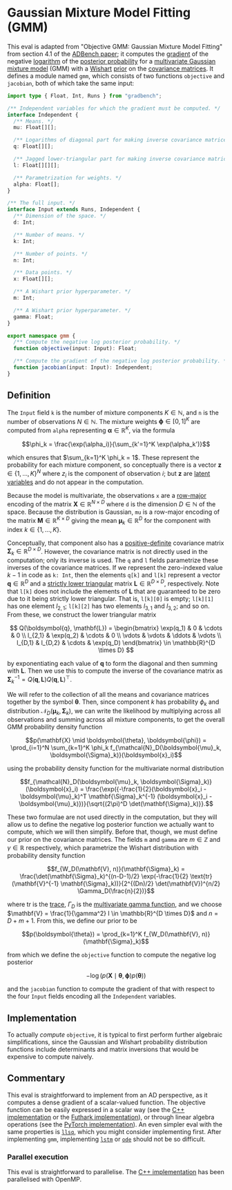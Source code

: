 # Gaussian Mixture Model Fitting (GMM)

This eval is adapted from "Objective GMM: Gaussian Mixture Model Fitting" from
section 4.1 of the [ADBench paper][]; it computes the [gradient][] of the
negative [logarithm][] of the [posterior probability][] for a [multivariate
Gaussian][] [mixture model][] (GMM) with a [Wishart][] [prior][] on the
[covariance matrices][]. It defines a module named `gmm`, which consists of two
functions `objective` and `jacobian`, both of which take the same input:

```typescript
import type { Float, Int, Runs } from "gradbench";

/** Independent variables for which the gradient must be computed. */
interface Independent {
  /** Means. */
  mu: Float[][];

  /** Logarithms of diagonal part for making inverse covariance matrices. */
  q: Float[][];

  /** Jagged lower-triangular part for making inverse covariance matrices. */
  l: Float[][][];

  /** Parametrization for weights. */
  alpha: Float[];
}

/** The full input. */
interface Input extends Runs, Independent {
  /** Dimension of the space. */
  d: Int;

  /** Number of means. */
  k: Int;

  /** Number of points. */
  n: Int;

  /** Data points. */
  x: Float[][];

  /** A Wishart prior hyperparameter. */
  m: Int;

  /** A Wishart prior hyperparameter. */
  gamma: Float;
}

export namespace gmm {
  /** Compute the negative log posterior probability. */
  function objective(input: Input): Float;

  /** Compute the gradient of the negative log posterior probability. */
  function jacobian(input: Input): Independent;
}
```

## Definition

The `Input` field `k` is the number of mixture components $K \in \mathbb{N}$,
and `n` is the number of observations $N \in \mathbb{N}$. The mixture weights
$\boldsymbol{\phi} \in [0, 1]^K$ are computed from `alpha` representing
$\boldsymbol{\alpha} \in \mathbb{R}^K$, via the formula

$$\phi_k = \frac{\exp(\alpha_i)}{\sum_{k'=1}^K \exp(\alpha_k')}$$

which ensures that $\sum_{k=1}^K \phi_k = 1$. These represent the probability
for each mixture component, so conceptually there is a vector
$\boldsymbol{z} \in \{1, \dots, K\}^N$ where $z_i$ is the component of
observation $i$; but $\boldsymbol{z}$ are [latent variables][] and do not appear
in the computation.

Because the model is multivariate, the observations `x` are a [row-major][]
encoding of the matrix $\mathbf{X} \in \mathbb{R}^{N \times D}$ where `d` is the
dimension $D \in \mathbb{N}$ of the space. Because the distribution is Gaussian,
`mu` is a row-major encoding of the matrix
$\mathbf{M} \in \mathbb{R}^{K \times D}$ giving the mean
$\boldsymbol{\mu}_k \in \mathbb{R}^D$ for the component with index
$k \in \{1, \dots, K\}$.

Conceptually, that component also has a [positive-definite][] covariance matrix
$\mathbf{\Sigma}_k \in \mathbb{R}^{D \times D}$. However, the covariance matrix
is not directly used in the computation; only its inverse is used. The `q` and
`l` fields parametrize these inverses of the covariance matrices. If we
represent the zero-indexed value $k - 1$ in code as `k: Int`, then the elements
`q[k]` and `l[k]` represent a vector $\boldsymbol{q} \in \mathbb{R}^D$ and a
[strictly lower triangular][] matrix $\mathbf{L} \in \mathbb{R}^{D \times D}$,
respectively. Note that `l[k]` does not include the elements of $\mathbf{L}$
that are guaranteed to be zero due to it being strictly lower triangular. That
is, `l[k][0]` is empty; `l[k][1]` has one element $l_{2,1}$; `l[k][2]` has two
elements $l_{3,1}$ and $l_{3,2}$; and so on. From these, we construct the lower
triangular matrix

$$
Q(\boldsymbol{q}, \mathbf{L}) = \begin{bmatrix}
  \exp(q_1) & 0 & \cdots & 0 \\
  l_{2,1} & \exp(q_2) & \cdots & 0 \\
  \vdots & \vdots & \ddots & \vdots \\
  l_{D,1} & l_{D,2} & \cdots & \exp(q_D)
\end{bmatrix} \in \mathbb{R}^{D \times D}
$$

by exponentiating each value of $\boldsymbol{q}$ to form the diagonal and then
summing with $\mathbf{L}$. Then we use this to compute the inverse of the
covariance matrix as
$\mathbf{\Sigma}_k^{-1} = Q(\boldsymbol{q}, \mathbf{L})Q(\boldsymbol{q}, \mathbf{L})^\top$.

We will refer to the collection of all the means and covariance matrices
together by the symbol $\boldsymbol{\theta}$. Then, since component $k$ has
probability $\phi_k$ and distribution
$\mathcal{N}_D(\boldsymbol{\mu}_k, \boldsymbol{\Sigma}_k)$, we can write the
likelihood by multiplying across all observations and summing across all mixture
components, to get the overall GMM probability density function

$$p(\mathbf{X} \mid \boldsymbol{\theta}, \boldsymbol{\phi}) = \prod_{i=1}^N \sum_{k=1}^K \phi_k f_{\mathcal{N}_D(\boldsymbol{\mu}_k, \boldsymbol{\Sigma}_k)}(\boldsymbol{x}_i)$$

using the probability density function for the multivariate normal distribution

$$f_{\mathcal{N}_D(\boldsymbol{\mu}_k, \boldsymbol{\Sigma}_k)}(\boldsymbol{x}_i) = \frac{\exp({-\frac{1}{2}(\boldsymbol{x}_i - \boldsymbol{\mu}_k)^T \mathbf{\Sigma}_k^{-1} (\boldsymbol{x}_i - \boldsymbol{\mu}_k)})}{\sqrt{(2\pi)^D \det(\mathbf{\Sigma}_k)}}.$$

These two formulae are not used directly in the computation, but they will allow
us to define the negative log posterior function we actually want to compute,
which we will then simplify. Before that, though, we must define our prior on
the covariance matrices. The fields `m` and `gamma` are $m \in \mathbb{Z}$ and
$\gamma \in \mathbb{R}$ respectively, which parametrize the Wishart distribution
with probability density function

$$f_{W_D(\mathbf{V}, n)}(\mathbf{\Sigma}_k) = \frac{\det(\mathbf{\Sigma}_k)^{(n-D-1)/2} \exp(-\frac{1}{2} \text{tr}(\mathbf{V}^{-1} \mathbf{\Sigma}_k))}{2^{(Dn)/2} \det(\mathbf{V})^{n/2} \Gamma_D(\frac{n}{2})}$$

where $\text{tr}$ is the [trace][], $\Gamma_D$ is the [multivariate gamma
function][], and we choose
$\mathbf{V} = \frac{1}{\gamma^2} I \in \mathbb{R}^{D \times D}$ and
$n = D + m + 1$. From this, we define our prior to be

$$p(\boldsymbol{\theta}) = \prod_{k=1}^K f_{W_D(\mathbf{V}, n)}(\mathbf{\Sigma}_k)$$

from which we define the `objective` function to compute the negative log
posterior

$$-\log(p(\mathbf{X} \mid \boldsymbol{\theta}, \boldsymbol{\phi}) p(\boldsymbol{\theta}))$$

and the `jacobian` function to compute the gradient of that with respect to the
four `Input` fields encoding all the `Independent` variables.

## Implementation

To actually _compute_ `objective`, it is typical to first perform further
algebraic simplifications, since the Gaussian and Wishart probability
distribution functions include determinants and matrix inversions that would be
expensive to compute naively.

## Commentary

This eval is straightforward to implement from an AD perspective, as it computes
a dense gradient of a scalar-valued function. The objective function can be
easily expressed in a scalar way (see the [C++ implementation][cpp] or the
[Futhark implementation][futhark]), or through linear algebra operations (see
the [PyTorch implementation][pytorch]). An even simpler eval with the same
properties is [`llsq`][], which you might consider implementing first. After
implementing `gmm`, implementing [`lstm`][] or [`ode`][] should not be so
difficult.

### Parallel execution

This eval is straightforward to parallelise. The [C++ implementation][cpp] has
been parallelised with OpenMP.

[adbench paper]: https://arxiv.org/abs/1807.10129
[covariance matrices]: https://en.wikipedia.org/wiki/Covariance_matrix
[cpp]: /cpp/gradbench/evals/gmm.hpp
[futhark]: /tool/futhark/gmm.fut
[gradient]: https://en.wikipedia.org/wiki/Gradient
[latent variables]:
  https://en.wikipedia.org/wiki/Latent_and_observable_variables
[logarithm]: https://en.wikipedia.org/wiki/Logarithm
[mixture model]: https://en.wikipedia.org/wiki/Mixture_model
[multivariate gamma function]:
  https://en.m.wikipedia.org/wiki/Multivariate_gamma_function
[multivariate gaussian]:
  https://en.wikipedia.org/wiki/Multivariate_normal_distribution
[positive-definite]: https://en.wikipedia.org/wiki/Definite_matrix
[posterior probability]: https://en.wikipedia.org/wiki/Posterior_probability
[prior]: https://en.wikipedia.org/wiki/Prior_probability
[pytorch]: /python/gradbench/gradbench/tools/pytorch/gmm_objective.py
[row-major]: https://en.wikipedia.org/wiki/Row-_and_column-major_order
[strictly lower triangular]: https://en.wikipedia.org/wiki/Triangular_matrix
[trace]: https://en.m.wikipedia.org/wiki/Trace_(linear_algebra)
[wishart]: https://en.m.wikipedia.org/wiki/Wishart_distribution
[`llsq`]: /evals/llsq
[`lstm`]: /evals/lstm
[`ode`]: /evals/ode
